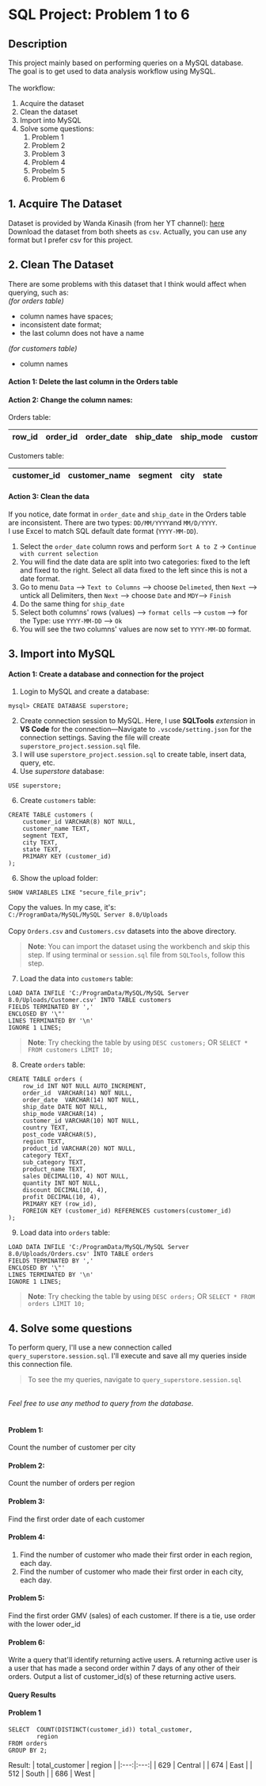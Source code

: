 # SQL Project: Problem 1 to 6
## Description

This project mainly based on performing queries on a MySQL database. The goal is to get used to data analysis workflow using MySQL.<br>
<br>
The workflow:
1. Acquire the dataset
1. Clean the dataset 
1. Import into MySQL
1. Solve some questions:
    1. Problem 1
    1. Problem 2
    1. Problem 3
    1. Problem 4
    1. Probelm 5
    1. Problem 6

## 1. Acquire The Dataset
Dataset is provided by Wanda Kinasih (from her YT channel): [here](https://drive.google.com/drive/folders/1Dm-zQB9uIiNe6-c7y7X5q8uxY6GWTf0g)<br>
Download the dataset from both sheets as `csv`. Actually, you can use any format but I prefer csv for this project.

## 2. Clean The Dataset
There are some problems with this dataset that I think would affect when querying, such as:<br>
*(for orders table)*
- column names have spaces;
- inconsistent date format;
- the last column does not have a name

*(for customers table)*
- column names

#### Action 1: Delete the last column in the Orders table

#### Action 2: Change the column names:
Orders table:

| row_id | order_id | order_date | ship_date | ship_mode | customer_id | country | post_code | region | product_id | category | sub_category | product_name | sales | quantity | discount | profit | 
|---|---|---|---|---|---|---|---|---|---|---|---|---|---|---|---|---|

Customers table:

| customer_id | customer_name | segment | city | state |
|---|---|---|---|---|

#### Action 3: Clean the data
If you notice, date format in `order_date` and `ship_date` in the Orders table are inconsistent.
There are two types: `DD/MM/YYYY`and `MM/D/YYYY`. <br>
I use Excel to match SQL default date format (`YYYY-MM-DD`).<br>

1. Select the `order_date` column rows and perform `Sort A to Z` -> `Continue with current selection`
2. You will find the date data are split into two categories: fixed to the left and fixed to the right. Select all data fixed to the left since this is not a date format.
3. Go to menu `Data` --> `Text to Columns` --> choose `Delimeted`, then `Next` --> untick all Delimiters, then `Next` --> choose `Date` and `MDY`--> `Finish`
4. Do the same thing for  `ship_date`
5. Select both columns' rows (values) --> `format cells` --> `custom` --> for the Type: use `YYYY-MM-DD` --> `Ok`
6. You will see the two columns' values are now set to `YYYY-MM-DD` format.

## 3. Import into MySQL
#### Action 1: Create a database and connection for the project
1. Login to  MySQL and create a database:
```
mysql> CREATE DATABASE superstore;
```
2. Create connection session to MySQL. Here, I use **SQLTools** *extension* in **VS Code** for the connection—Navigate to `.vscode/setting.json` for the connection settings. Saving the file will create `superstore_project.session.sql` file.
4. I will use `superstore_project.session.sql` to create table, insert data, query, etc.
5. Use *superstore* database:
```
USE superstore;
```
6. Create `customers` table:
```
CREATE TABLE customers (
    customer_id VARCHAR(8) NOT NULL,
    customer_name TEXT,
    segment TEXT,
    city TEXT,
    state TEXT,
    PRIMARY KEY (customer_id)
);
```
6. Show the upload folder:
```
SHOW VARIABLES LIKE "secure_file_priv";
```
Copy the values. In my case, it's:<br>
`C:/ProgramData/MySQL/MySQL Server 8.0/Uploads`
<br>
<br>
Copy `Orders.csv` and `Customers.csv` datasets into the above directory.

> **Note**: You can import the dataset using the workbench and skip this step. If using terminal or `session.sql` file from `SQLTools`, follow this step.

7. Load the data into `customers` table:
```
LOAD DATA INFILE 'C:/ProgramData/MySQL/MySQL Server 8.0/Uploads/Customer.csv' INTO TABLE customers 
FIELDS TERMINATED BY ','
ENCLOSED BY '\"' 
LINES TERMINATED BY '\n' 
IGNORE 1 LINES;
```
>**Note**: Try checking the table by using ```DESC customers;``` OR
```SELECT * FROM customers LIMIT 10;```

8. Create  `orders` table:
```
CREATE TABLE orders (
    row_id INT NOT NULL AUTO_INCREMENT,
    order_id  VARCHAR(14) NOT NULL,
    order_date  VARCHAR(14) NOT NULL,
    ship_date DATE NOT NULL,
    ship_mode VARCHAR(14) ,
    customer_id VARCHAR(10) NOT NULL,
    country TEXT,
    post_code VARCHAR(5),
    region TEXT,
    product_id VARCHAR(20) NOT NULL,
    category TEXT,
    sub_category TEXT,
    product_name TEXT,
    sales DECIMAL(10, 4) NOT NULL,
    quantity INT NOT NULL,
    discount DECIMAL(10, 4),
    profit DECIMAL(10, 4),
    PRIMARY KEY (row_id),
    FOREIGN KEY (customer_id) REFERENCES customers(customer_id)
);
```

9. Load data into `orders` table:
```
LOAD DATA INFILE 'C:/ProgramData/MySQL/MySQL Server 8.0/Uploads/Orders.csv' INTO TABLE orders 
FIELDS TERMINATED BY ','
ENCLOSED BY '\"' 
LINES TERMINATED BY '\n' 
IGNORE 1 LINES;
```
>**Note**: Try checking the table by using ```DESC orders;``` OR
```SELECT * FROM orders LIMIT 10;```

## 4. Solve some questions
To perform query, I'll use a new connection called `query_superstore.session.sql`. I'll execute and save all my queries inside this connection file.<br>
>To see the my queries, navigate to `query_superstore.session.sql`

<br>_Feel free to use any method to query from the database._
<br>
<br>
#### Problem 1:
Count the number of customer per city
#### Problem 2:
Count the number of orders per region
#### Problem 3:
Find the first order date of each customer
#### Problem 4:
1. Find the number of customer who made their first order in each region, each day.
2. Find the number of customer who made their first order in each city, each day.
#### Problem 5:
Find the first order GMV (sales) of each customer. If there is a tie, use order with the lower oder_id
#### Problem 6:
Write a query that'll identify returning active users. A returning active user is a user that has made a second order within 7 days of any other of their orders. Output a list of customer_id(s) of these returning active users.

#### Query Results
#### Problem 1
```
SELECT  COUNT(DISTINCT(customer_id)) total_customer, 
        region 
FROM orders
GROUP BY 2;
```
Result:
| total_customer | region |
|:---:|:---:|
| 629 | Central |
| 674 | East |
| 512 | South |
| 686 | West |
